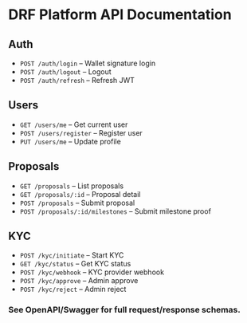 # DRF Platform API Documentation

## Auth
- `POST /auth/login` – Wallet signature login
- `POST /auth/logout` – Logout
- `POST /auth/refresh` – Refresh JWT

## Users
- `GET /users/me` – Get current user
- `POST /users/register` – Register user
- `PUT /users/me` – Update profile

## Proposals
- `GET /proposals` – List proposals
- `GET /proposals/:id` – Proposal detail
- `POST /proposals` – Submit proposal
- `POST /proposals/:id/milestones` – Submit milestone proof

## KYC
- `POST /kyc/initiate` – Start KYC
- `GET /kyc/status` – Get KYC status
- `POST /kyc/webhook` – KYC provider webhook
- `POST /kyc/approve` – Admin approve
- `POST /kyc/reject` – Admin reject

### See OpenAPI/Swagger for full request/response schemas.
